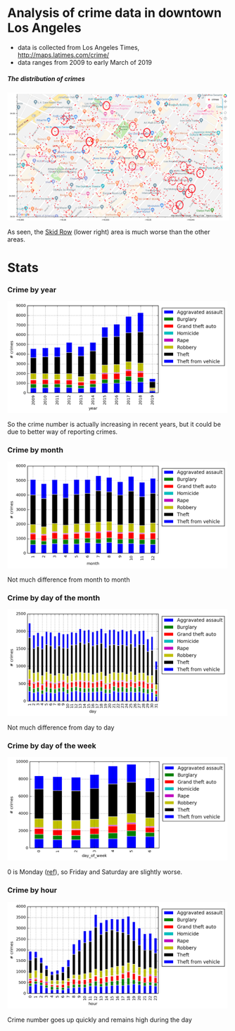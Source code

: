 # Analysis of crime data in downtown Los Angeles

- data is collected from Los Angeles Times, http://maps.latimes.com/crime/
- data ranges from 2009 to early March of 2019

##### The distribution of crimes

![all](figs/all_crimes.png)

As seen, the [Skid Row](https://en.wikipedia.org/wiki/Skid_Row,_Los_Angeles)
(lower right) area is much worse than the other areas.

# Stats

### Crime by year

<img src="figs/crime_by_year.png" alt="by_year" width="500">

So the crime number is actually increasing in recent years, but it could be due to better way of reporting crimes.

### Crime by month

<img src="figs/crime_by_month.png" alt="by_month" width="500">

Not much difference from month to month

### Crime by day of the month

<img src="figs/crime_by_day.png" alt="by_day" width="500">

Not much difference from day to day

### Crime by day of the week

<img src="figs/crime_by_dayofweek.png" alt="by_day" width="500">

0 is Monday
([ref](https://pandas.pydata.org/pandas-docs/stable/reference/api/pandas.Series.dt.dayofweek.html)),
so Friday and Saturday are slightly worse.

### Crime by hour

<img src="figs/crime_by_hour.png" alt="by_hour" width="500">

Crime number goes up quickly and remains high during the day
